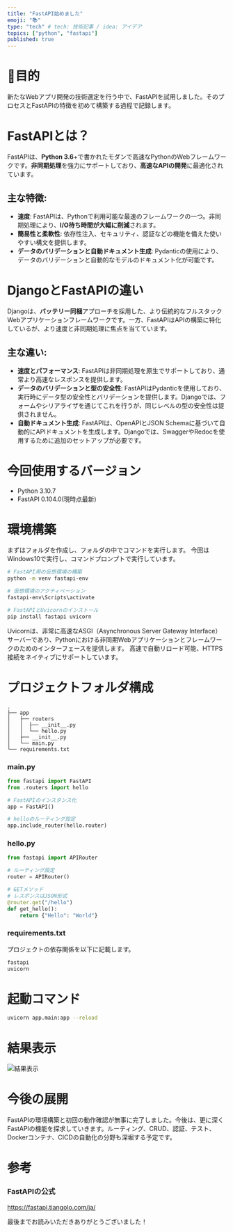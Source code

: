 ```yaml
---
title: "FastAPI始めました"
emoji: "📚"
type: "tech" # tech: 技術記事 / idea: アイデア
topics: ["python", "fastapi"]
published: true
---
```


# 🎯目的

新たなWebアプリ開発の技術選定を行う中で、FastAPIを試用しました。そのプロセスとFastAPIの特徴を初めて構築する過程で記録します。

# FastAPIとは？

FastAPIは、**Python 3.6**+で書かれたモダンで高速なPythonのWebフレームワークです。**非同期処理**を強力にサポートしており、**高速なAPIの開発**に最適化されています。

## 主な特徴:

- **速度**: FastAPIは、Pythonで利用可能な最速のフレームワークの一つ。非同期処理により、**I/O待ち時間が大幅に削減**されます。
- **簡易性と柔軟性**: 依存性注入、セキュリティ、認証などの機能を備えた使いやすい構文を提供します。
- **データのバリデーションと自動ドキュメント生成**: Pydanticの使用により、データのバリデーションと自動的なモデルのドキュメント化が可能です。

# DjangoとFastAPIの違い

Djangoは、**バッテリー同梱**アプローチを採用した、より伝統的なフルスタックWebアプリケーションフレームワークです。一方、FastAPIはAPIの構築に特化しているが、より速度と非同期処理に焦点を当てています。

## 主な違い:

- **速度とパフォーマンス**: FastAPIは非同期処理を原生でサポートしており、通常より高速なレスポンスを提供します。
- **データのバリデーションと型の安全性**: FastAPIはPydanticを使用しており、実行時にデータ型の安全性とバリデーションを提供します。Djangoでは、フォームやシリアライザを通じてこれを行うが、同じレベルの型の安全性は提供されません。
- **自動ドキュメント生成**: FastAPIは、OpenAPIとJSON Schemaに基づいて自動的にAPIドキュメントを生成します。Djangoでは、SwaggerやRedocを使用するために追加のセットアップが必要です。

# 今回使用するバージョン
- Python 3.10.7
- FastAPI 0.104.0(現時点最新)

# 環境構築

まずはフォルダを作成し、フォルダの中でコマンドを実行します。
今回はWindows10で実行し、コマンドプロンプトで実行しています。

```bash
# FastAPI用の仮想環境の構築
python -m venv fastapi-env

# 仮想環境のアクティベーション
fastapi-env\Scripts\activate

# FastAPIとUvicornのインストール
pip install fastapi uvicorn
```

Uvicornは、非常に高速なASGI（Asynchronous Server Gateway Interface）サーバーであり、Pythonにおける非同期Webアプリケーションとフレームワークのためのインターフェースを提供します。
高速で自動リロード可能、HTTPS接続をネイティブにサポートしています。

# プロジェクトフォルダ構成

```
.
├── app
│   ├── routers
│   │  ├── __init__.py
│   │  └── hello.py
│   ├── __init__.py 
│   └── main.py
└── requirements.txt
```

### main.py

```python
from fastapi import FastAPI
from .routers import hello

# FastAPIのインスタンス化
app = FastAPI()

# helloのルーティング設定
app.include_router(hello.router)
```

### hello.py

```python
from fastapi import APIRouter

# ルーティング設定
router = APIRouter()

# GETメソッド
# レスポンスはJSON形式
@router.get("/hello")
def get_hello():
    return {"Hello": "World"}
```

### requirements.txt

プロジェクトの依存関係を以下に記載します。

```txt
fastapi
uvicorn
```

# 起動コマンド

```bash
uvicorn app.main:app --reload
```

# 結果表示

![結果表示](https://storage.googleapis.com/zenn-user-upload/675a46831fa9-20231024.png)

# 今後の展開

FastAPIの環境構築と初回の動作確認が無事に完了しました。今後は、更に深くFastAPIの機能を探求していきます。ルーティング、CRUD、認証、テスト、Dockerコンテナ、CICDの自動化の分野も深堀する予定です。

# 参考

### FastAPIの公式

https://fastapi.tiangolo.com/ja/

最後までお読みいただきありがとうございました！

